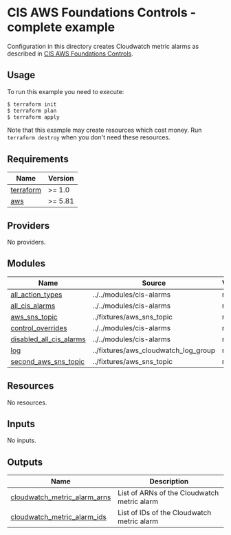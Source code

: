 # CIS AWS Foundations Controls - complete example

Configuration in this directory creates Cloudwatch metric alarms as described in [CIS AWS Foundations Controls](https://docs.aws.amazon.com/securityhub/latest/userguide/securityhub-cis-controls.html).

## Usage

To run this example you need to execute:

```bash
$ terraform init
$ terraform plan
$ terraform apply
```

Note that this example may create resources which cost money. Run `terraform destroy` when you don't need these resources.

<!-- BEGIN_TF_DOCS -->
## Requirements

| Name | Version |
|------|---------|
| <a name="requirement_terraform"></a> [terraform](#requirement\_terraform) | >= 1.0 |
| <a name="requirement_aws"></a> [aws](#requirement\_aws) | >= 5.81 |

## Providers

No providers.

## Modules

| Name | Source | Version |
|------|--------|---------|
| <a name="module_all_action_types"></a> [all\_action\_types](#module\_all\_action\_types) | ../../modules/cis-alarms | n/a |
| <a name="module_all_cis_alarms"></a> [all\_cis\_alarms](#module\_all\_cis\_alarms) | ../../modules/cis-alarms | n/a |
| <a name="module_aws_sns_topic"></a> [aws\_sns\_topic](#module\_aws\_sns\_topic) | ../fixtures/aws_sns_topic | n/a |
| <a name="module_control_overrides"></a> [control\_overrides](#module\_control\_overrides) | ../../modules/cis-alarms | n/a |
| <a name="module_disabled_all_cis_alarms"></a> [disabled\_all\_cis\_alarms](#module\_disabled\_all\_cis\_alarms) | ../../modules/cis-alarms | n/a |
| <a name="module_log"></a> [log](#module\_log) | ../fixtures/aws_cloudwatch_log_group | n/a |
| <a name="module_second_aws_sns_topic"></a> [second\_aws\_sns\_topic](#module\_second\_aws\_sns\_topic) | ../fixtures/aws_sns_topic | n/a |

## Resources

No resources.

## Inputs

No inputs.

## Outputs

| Name | Description |
|------|-------------|
| <a name="output_cloudwatch_metric_alarm_arns"></a> [cloudwatch\_metric\_alarm\_arns](#output\_cloudwatch\_metric\_alarm\_arns) | List of ARNs of the Cloudwatch metric alarm |
| <a name="output_cloudwatch_metric_alarm_ids"></a> [cloudwatch\_metric\_alarm\_ids](#output\_cloudwatch\_metric\_alarm\_ids) | List of IDs of the Cloudwatch metric alarm |
<!-- END_TF_DOCS -->
